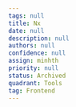 ```yaml
---
tags: null
title: Nx
date: null
description: null
authors: null
confidence: null
assign: minhth
priority: null
status: Archived
quadrant: Tools
tag: Frontend
---
```


